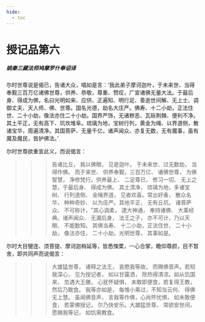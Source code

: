 ```yaml
---
hide:
  - toc
---
```


# **授记品第六**

##### 姚秦三藏法师鸠摩罗什奉诏译

尔时世尊说是偈已，告诸大众，唱如是言：‘我此弟子摩诃迦叶，于未来世、当得奉觐三百万亿诸佛世尊，供养、恭敬，尊重、赞叹，广宣诸佛无量大法。于最后身、得成为佛，名曰光明如来、应供、正遍知、明行足、善逝世间解、无上士、调御丈夫、天人师、佛、世尊。国名光德，劫名大庄严。佛寿、十二小劫，正法住世、二十小劫，像法亦住二十小劫。国界严饰，无诸秽恶、瓦砾荆棘、便利不净。其土平正，无有高下、坑坎堆阜。琉璃为地，宝树行列，黄金为绳、以界道侧，散诸宝华，周遍清净。其国菩萨、无量千亿，诸声闻众、亦复无数，无有魔事，虽有魔及魔民，皆护佛法。’

尔时世尊欲重宣此义，而说偈言：

>>> 告诸比丘， 我以佛眼， 见是迦叶。 于未来世、过无数劫， 当得作佛。 而于来世、 供养奉觐，三百万亿、 诸佛世尊， 为佛智慧， 净修梵行。供养最上、 二足尊已， 修习一切、 无上之慧，于最后身、 得成为佛。 其土清净， 琉璃为地，多诸宝树、 行列道侧、 金绳界道， 见者欢喜。常出好香， 散众名华， 种种奇妙、 以为庄严。其地平正， 无有丘坑。 诸菩萨众、 不可称计，"其心调柔， 逮大神通， 奉持诸佛、 大乘经典。诸声闻众、 无漏后身， 法王之子， 亦不可计，乃以天眼、 不能数知。 其佛当寿、 十二小劫，正法住世、 二十小劫， 像法亦住， 二十小劫。光明世尊， 其事如是。

尔时大目犍连、须菩提、摩诃迦栴延等，皆悉悚栗，一心合掌，瞻仰尊颜，目不暂舍，即共同声而说偈言：

>>> 大雄猛世尊， 诸释之法王， 哀愍我等故， 而赐佛音声。若知我深心， 见为授记者， 如以甘露洒， 除热得清凉。如从饥国来， 忽遇大王膳， 心犹怀疑惧， 未敢即便食，若复得王教， 然后乃敢食。 我等亦如是， 每惟小乘过，不知当云何、 得佛无上慧。 虽闻佛音声， 言我等作佛，心尚怀忧惧， 如未敢便食， 若蒙佛授记， 尔乃快安乐。大雄猛世尊， 常欲安世间， 愿赐我等记， 如饥需教食。